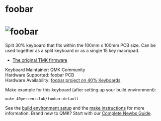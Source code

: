 # foobar

![foobar](https://2.bp.blogspot.com/-rr8TK6xg2N0/WbwVL2O7EfI/AAAAAAACDc8/209wN69ju0wAFICYYPNLIEGQhat5-5MbwCLcBGAs/s640/a.JPG)
===

Split 30% keyboard that fits within the 100mm x 100mm PCB size. Can be used together as a split keyboard or as a single 15 key macropad.

* [The original TMK firmware](https://github.com/di0ib/tmk_keyboard/tree/master/keyboard/foobar)

Keyboard Maintainer: QMK Community  
Hardware Supported: foobar PCB  
Hardware Availability: [foobar project on 40% Keyboards](http://www.40percent.club/2017/09/foobar-10.html)

Make example for this keyboard (after setting up your build environment):

    make 40percentclub/foobar:default

See the [build environment setup](https://docs.qmk.fm/#/getting_started_build_tools) and the [make instructions](https://docs.qmk.fm/#/getting_started_make_guide) for more information. Brand new to QMK? Start with our [Complete Newbs Guide](https://docs.qmk.fm/#/newbs).
